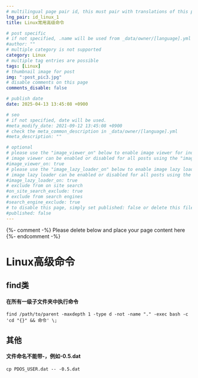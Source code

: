 ```yaml
---
# multilingual page pair id, this must pair with translations of this page. (This name must be unique)
lng_pair: id_linux_1
title: Linux常用高级命令

# post specific
# if not specified, .name will be used from _data/owner/[language].yml
#author: ""
# multiple category is not supported
category: Linux
# multiple tag entries are possible
tags: [Linux]
# thumbnail image for post
img: ":post_pic3.jpg"
# disable comments on this page
comments_disable: false

# publish date
date: 2025-04-13 13:45:08 +0900

# seo
# if not specified, date will be used.
#meta_modify_date: 2021-09-12 13:45:08 +0900
# check the meta_common_description in _data/owner/[language].yml
#meta_description: ""

# optional
# please use the "image_viewer_on" below to enable image viewer for individual pages or posts (_posts/ or [language]/_posts folders).
# image viewer can be enabled or disabled for all posts using the "image_viewer_posts: true" setting in _data/conf/main.yml.
#image_viewer_on: true
# please use the "image_lazy_loader_on" below to enable image lazy loader for individual pages or posts (_posts/ or [language]/_posts folders).
# image lazy loader can be enabled or disabled for all posts using the "image_lazy_loader_posts: true" setting in _data/conf/main.yml.
#image_lazy_loader_on: true
# exclude from on site search
#on_site_search_exclude: true
# exclude from search engines
#search_engine_exclude: true
# to disable this page, simply set published: false or delete this file
#published: false
---
```


{%- comment -%} Please delete below and place your page content here {%- endcomment -%}

# Linux高级命令
## find类
#### 在所有一级子文件夹中执行命令
    find /path/to/parent -maxdepth 1 -type d -not -name "." -exec bash -c 'cd "{}" && 命令' \;

## 其他
#### 文件命名不能带-，例如-0.5.dat
    cp PDOS_USER.dat -- -0.5.dat

    
     

